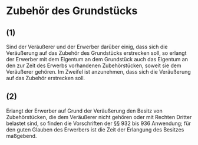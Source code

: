 # Zubehör des Grundstücks



## (1)

 Sind der Veräußerer und der Erwerber darüber einig, dass sich die Veräußerung auf das Zubehör des Grundstücks erstrecken soll, so erlangt der Erwerber mit dem Eigentum an dem Grundstück auch das Eigentum an den zur Zeit des Erwerbs vorhandenen Zubehörstücken, soweit sie dem Veräußerer gehören. Im Zweifel ist anzunehmen, dass sich die Veräußerung auf das Zubehör erstrecken soll.

## (2)

 Erlangt der Erwerber auf Grund der Veräußerung den Besitz von Zubehörstücken, die dem Veräußerer nicht gehören oder mit Rechten Dritter belastet sind, so finden die Vorschriften der §§ 932 bis 936 Anwendung; für den guten Glauben des Erwerbers ist die Zeit der Erlangung des Besitzes maßgebend. 

